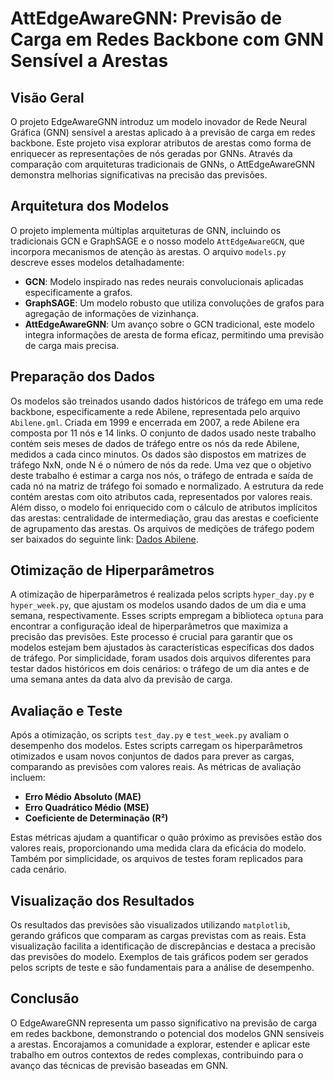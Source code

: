 # AttEdgeAwareGNN: Previsão de Carga em Redes Backbone com GNN Sensível a Arestas

## Visão Geral
O projeto EdgeAwareGNN introduz um modelo inovador de Rede Neural Gráfica (GNN) sensível a arestas aplicado à a previsão de carga em redes backbone. Este projeto visa explorar atributos de arestas como forma de enriquecer as representações de nós geradas por GNNs. Através da comparação com arquiteturas tradicionais de GNNs, o AttEdgeAwareGNN demonstra melhorias significativas na precisão das previsões.

## Arquitetura dos Modelos
O projeto implementa múltiplas arquiteturas de GNN, incluindo os tradicionais GCN e GraphSAGE e o nosso modelo `AttEdgeAwareGCN`, que incorpora mecanismos de atenção às arestas. O arquivo `models.py` descreve esses modelos detalhadamente:

- **GCN**: Modelo inspirado nas redes neurais convolucionais aplicadas especificamente a grafos.
- **GraphSAGE**: Um modelo robusto que utiliza convoluções de grafos para agregação de informações de vizinhança.
- **AttEdgeAwareGNN**: Um avanço sobre o GCN tradicional, este modelo integra informações de aresta de forma eficaz, permitindo uma previsão de carga mais precisa.

## Preparação dos Dados
Os modelos são treinados usando dados históricos de tráfego em uma rede backbone, especificamente a rede Abilene, representada pelo arquivo `Abilene.gml`. Criada em 1999 e encerrada em 2007, a rede Abilene era composta por 11 nós e 14 links. O conjunto de dados usado neste trabalho contém seis meses de dados de tráfego entre os nós da rede Abilene, medidos a cada cinco minutos. Os dados são dispostos em matrizes de tráfego NxN, onde N é o número de nós da rede. Uma vez que o objetivo deste trabalho é estimar a carga nos nós, o tráfego de entrada e saída de cada nó na matriz de tráfego foi somado e normalizado. A estrutura da rede contém arestas com oito atributos cada, representados por valores reais. Além disso, o modelo foi enriquecido com o cálculo de atributos implícitos das arestas: centralidade de intermediação, grau das arestas e coeficiente de agrupamento das arestas. 
Os arquivos de medições de tráfego podem ser baixados do seguinte link: [Dados Abilene](https://drive.google.com/drive/folders/1pi9vbm8zQUiEFZu8P2irCPTp1__uY80B?usp=drive_link).

## Otimização de Hiperparâmetros
A otimização de hiperparâmetros é realizada pelos scripts `hyper_day.py` e `hyper_week.py`, que ajustam os modelos usando dados de um dia e uma semana, respectivamente. Esses scripts empregam a biblioteca `optuna` para encontrar a configuração ideal de hiperparâmetros que maximiza a precisão das previsões. Este processo é crucial para garantir que os modelos estejam bem ajustados às características específicas dos dados de tráfego. Por simplicidade, foram usados dois arquivos diferentes para testar dados históricos em dois cenários: o tráfego de um dia antes e de uma semana antes da data alvo da previsão de carga.

## Avaliação e Teste
Após a otimização, os scripts `test_day.py` e `test_week.py` avaliam o desempenho dos modelos. Estes scripts carregam os hiperparâmetros otimizados e usam novos conjuntos de dados para prever as cargas, comparando as previsões com valores reais. As métricas de avaliação incluem:

- **Erro Médio Absoluto (MAE)**
- **Erro Quadrático Médio (MSE)**
- **Coeficiente de Determinação (R²)**

Estas métricas ajudam a quantificar o quão próximo as previsões estão dos valores reais, proporcionando uma medida clara da eficácia do modelo. Também por simplicidade, os arquivos de testes foram replicados para cada cenário.

## Visualização dos Resultados
Os resultados das previsões são visualizados utilizando `matplotlib`, gerando gráficos que comparam as cargas previstas com as reais. Esta visualização facilita a identificação de discrepâncias e destaca a precisão das previsões do modelo. Exemplos de tais gráficos podem ser gerados pelos scripts de teste e são fundamentais para a análise de desempenho.

## Conclusão
O EdgeAwareGNN representa um passo significativo na previsão de carga em redes backbone, demonstrando o potencial dos modelos GNN sensíveis a arestas. Encorajamos a comunidade a explorar, estender e aplicar este trabalho em outros contextos de redes complexas, contribuindo para o avanço das técnicas de previsão baseadas em GNN.

